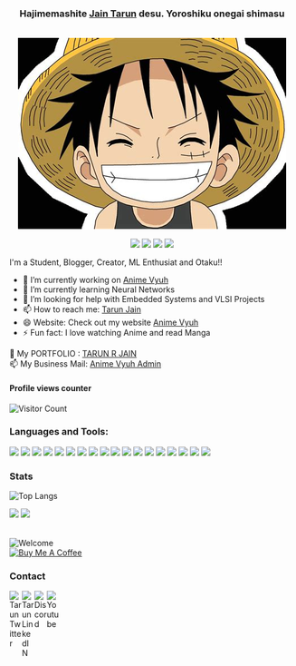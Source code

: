 
<div align="center">
<h3> Hajimemashite  <a href="https://tarunjain.netlify.app/">Jain Tarun</a> desu. Yoroshiku onegai shimasu </h3>
<br />
<img src="https://github.com/lucifertrj/lucifertrj/blob/main/luffy_smile.jpeg" alt="Luffy👒" href="https://animevyuh.org/straw-hat-pirates-dreams/">

![](https://img.shields.io/badge/OS-Linux-informational?style=flat-square&logo=linux&logoColor=white&color=fcc624)
![](https://img.shields.io/badge/Shell-bash-informational?style=flat-square&logo=gnu-bash&logoColor=white&color=a42e2b)
![](https://img.shields.io/badge/Editor-VS-informational?style=flat-square&logo=neovim&logoColor=white&color=57a143)
![](https://img.shields.io/badge/Branch-ECE-informational?style=flat-square&logo=docker&logoColor=white&color=2496ed)
</div>
<div>
<span cl
87
  [![](https://img.shields.io/badge/Medium-12100E?style=for-the-badge&logo=medium&logoColor=white)](https://medium.com/@jaintarun7)ass="bio">
  <strongmedium]>I'm a Student, Blogger, Creator, ML Enthusiat and Otaku!!</strong>
<span>

- 🔭 I’m currently working on <a href="https://animevyuh.org">Anime Vyuh</a>
- 🌱 I’m currently learning Neural Networks
- 🤔 I’m looking for help with Embedded Systems and VLSI Projects
- 📫 How to reach me: <a href="https://twitter.com/TRJ_0751">Tarun Jain</a>
- 😄 Website: Check out my website <a href="https://animevyuh.org">Anime Vyuh</a>
- ⚡ Fun fact: I love watching Anime and read Manga

🤵 My PORTFOLIO : <a href="https://tarunjain.netlify.app/">TARUN R JAIN</a>
  <br/>
📫 My Business Mail: <a href="mailto:admin@animevyuh.org">Anime Vyuh Admin</a>

</div>

#### Profile views counter
![Visitor Count](https://profile-counter.glitch.me/{lucifertrj}/count.svg)


<h3 align="left">Languages and Tools:</h3>

  ![](https://img.shields.io/badge/Python-14354C?style=for-the-badge&logo=python&logoColor=white)
  ![](https://img.shields.io/badge/JavaScript-323330?style=for-the-badge&logo=javascript&logoColor=F7DF1E)
  ![](https://img.shields.io/badge/CSS-239120?&style=for-the-badge&logo=css3&logoColor=white)
  ![](https://img.shields.io/badge/HTML-239120?style=for-the-badge&logo=html5&logoColor=white)
  ![](https://img.shields.io/badge/Java-ED8B00?style=for-the-badge&logo=java&logoColor=white)
  ![](https://img.shields.io/badge/C%2B%2B-00599C?style=for-the-badge&logo=c%2B%2B&logoColor=white)
  ![](https://img.shields.io/badge/Node.js-43853D?style=for-the-badge&logo=node.js&logoColor=white)
  ![](https://img.shields.io/badge/TensorFlow-FF6F00?style=for-the-badge&logo=tensorflow&logoColor=white)
  ![](https://img.shields.io/badge/Heroku-430098?style=for-the-badge&logo=heroku&logoColor=white)
  ![](https://img.shields.io/badge/MongoDB-4EA94B?style=for-the-badge&logo=mongodb&logoColor=white)
  ![](https://img.shields.io/badge/PostgreSQL-316192?style=for-the-badge&logo=postgresql&logoColor=white)
  ![](https://img.shields.io/badge/SQLite-07405E?style=for-the-badge&logo=sqlite&logoColor=white)
  ![](https://img.shields.io/badge/MySQL-00000F?style=for-the-badge&logo=mysql&logoColor=white)
  ![](https://img.shields.io/badge/Django-092E20?style=for-the-badge&logo=django&logoColor=white)
  ![](https://img.shields.io/badge/Flask-000000?style=for-the-badge&logo=flask&logoColor=white)
  ![](https://img.shields.io/badge/GIT-E44C30?style=for-the-badge&logo=git&logoColor=white)
  ![](https://img.shields.io/badge/Canva-%2300C4CC.svg?&style=for-the-badge&logo=Canva&logoColor=white)
  ![](https://img.shields.io/badge/Linux-FCC624?style=for-the-badge&logo=linux&logoColor=black)
  
### Stats
  
 <img alt="Top Langs" width="42%" src="https://github-readme-stats.vercel.app/api/top-langs/?username=lucifertrj&layout=compact&count_private=true&&hide_border=true&bg_color=904e99&title_color=fff&text_color=fff&icon_color=f2f2f2&hide=jupyter%20notebook&langs_count=5" href="https://github.com/lucifertrj" />
 <div style="margin-down:5px;">
  <p><img width=430 src="https://github-readme-stats.vercel.app/api?username=lucifertrj&count_private=true&theme=dark" /> 
    <img width=430 src="https://github-readme-streak-stats.herokuapp.com/?user=lucifertrj&theme=dark" /></p>
 <br/>
  </div>
<div>
  
<img align="center" src="https://media.giphy.com/media/yyVph7ANKftIs/giphy.gif" alt="Welcome">
<br/>
<a href="https://www.buymeacoffee.com/trjtarun" target="_blank"><img src="https://cdn.buymeacoffee.com/buttons/v2/default-yellow.png" alt="Buy Me A Coffee" width="150" ></a>
 </p>
</div> 
<h3> Contact </h3>
  <div>
<a href="https://twitter.com/TRJ_0751">
  <img align="left" alt="Tarun Twitter" width="22px" src="https://raw.githubusercontent.com/peterthehan/peterthehan/master/assets/twitter.svg" />
</a>
<a href="https://www.linkedin.com/in/tarun-r-jain-3ba397191/">
  <img align="left" alt="Tarun LinkedIN" width="22px" src="https://raw.githubusercontent.com/peterthehan/peterthehan/master/assets/linkedin.svg" />
</a>
<a href="https://discord.gg/xXgGNKRy">
  <img align="left" alt="Discord" width="22px" src="https://raw.githubusercontent.com/peterthehan/peterthehan/master/assets/discord.svg" />
</a>
  <a href="https://www.youtube.com/channel/UCzgB9IMJ9QGcQzfEGNjJdxg">
  <img align="left" alt="Youtube" width="22px" src="https://raw.githubusercontent.com/peterthehan/peterthehan/master/assets/youtube.svg" />
</a>
  </div>
  <br/>
